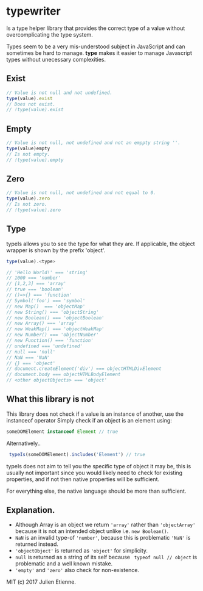 # typewriter
Is a type helper library that provides the correct type of a value without overcomplicating the type system.  

Types seem to be a very mis-understood subject in JavaScript and can sometimes be hard to manage.
**type** makes it easier to manage Javascript types without unecessary complexities. 

## Exist
```javascript
// Value is not null and not undefined.
type(value).exist
// Does not exist.
// !type(value).exist

```
## Empty
```javascript
// Value is not null, not undefined and not an emppty string ''.
type(value)empty
// Is not empty.
// !type(value).empty
```
## Zero
```javascript
// Value is not null, not undefined and not equal to 0.
type(value).zero
// Is not zero.
// !type(value).zero
```

## Type
typeIs allows you to see the type for what they are. If applicable, 
the object wrapper is shown by the prefix 'object'.

```javascript
type(value).<type>

// 'Hello World!' === 'string'
// 1000 === 'number'
// [1,2,3] === 'array'
// true === 'boolean'
// ()=>{} === 'function'
// Symbol('foo') === 'symbol'
// new Map()  === 'objectMap'
// new String() === 'objectString'
// new Boolean() === 'objectBoolean'
// new Array() === 'array'
// new WeakMap() === 'objectWeakMap'
// new Number() === 'objectNumber'
// new Function() === 'function'
// undefined === 'undefined'
// null === 'null'
// NaN === 'NaN'
// {} === 'object'
// document.createElement('div') === objectHTMLDivElement
// document.body === objectHTMLBodyElement
// <other objectObjects> === 'object'
```

## What this library is not

This library does not check if a value is an instance of another, use the instanceof operator
Simply check if an object is an element using:

```javascript 
someDOMElement instanceof Element // true
```
Alternatively..
```javascript 
 typeIs(someDOMElement).includes('Element') // true
```

typeIs does not aim to tell you the specific type of object it may be,
this is usually not important since you would likely need to check for 
existing properties, and if not then native properties will be sufficient.

For everything else, the native language should be more than sufficient.

## Explanation.
- Although Array is an object we return `'array'` rather than `'objectArray'` because it is not an intended object unlike i.e. `new Boolean()`. 
- `NaN` is an invalid type-of `'number'`, because this is problematic `'NaN'` is returned instead.
- `'objectObject'` is returned as `'object'` for simplicity.
- `null` is returned as a string of its self because ` typeof null // object` is problematic and a well known mistake.
- `'empty'` and `'zero'` also check for non-existence.

MIT (c) 2017 Julien Etienne.
